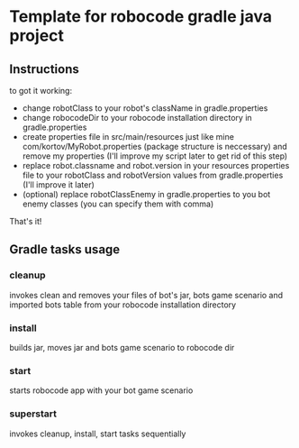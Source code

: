 # Template for robocode gradle java project

## Instructions

to got it working:
* change robotClass to your robot's className in gradle.properties
* change robocodeDir to your robocode installation directory in gradle.properties
* create properties file in src/main/resources just like mine com/kortov/MyRobot.properties
(package structure is neccessary) and remove my properties
(I'll improve my script later to get rid of this step)
* replace robot.classname and robot.version in your resources properties file to your robotClass and robotVersion values from gradle.properties
(I'll improve it later) 
* (optional) replace robotClassEnemy in gradle.properties to you bot enemy classes (you can specify them with comma)


That's it!

## Gradle tasks usage

### cleanup
invokes clean and removes your files of bot's jar, bots game scenario and imported bots table from your robocode installation directory

### install
builds jar, moves jar and bots game scenario to robocode dir

### start
starts robocode app with your bot game scenario

### superstart
invokes cleanup, install, start tasks sequentially